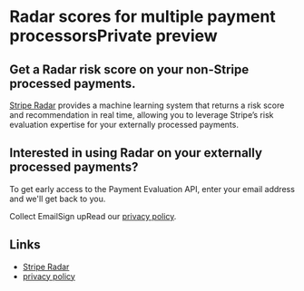# Radar scores for multiple payment processorsPrivate preview

## Get a Radar risk score on your non-Stripe processed payments.

[Stripe Radar](https://docs.stripe.com/radar) provides a machine learning system
that returns a risk score and recommendation in real time, allowing you to
leverage Stripe’s risk evaluation expertise for your externally processed
payments.

## Interested in using Radar on your externally processed payments?

To get early access to the Payment Evaluation API, enter your email address and
we'll get back to you.

Collect EmailSign upRead our [privacy policy](https://stripe.com/privacy).

## Links

- [Stripe Radar](https://docs.stripe.com/radar)
- [privacy policy](https://stripe.com/privacy)